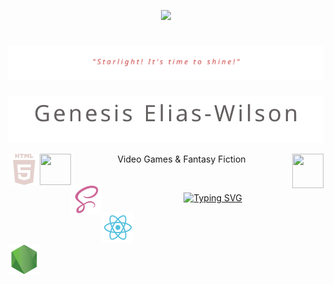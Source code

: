 <p align="center">
<img src="https://i.giphy.com/media/v1.Y2lkPTc5MGI3NjExOGN2emZnd3B1ZXA2YWFlamJrYzlvZmN3OGRxazV0N2ZwcXlvb2I3YyZlcD12MV9pbnRlcm5hbF9naWZfYnlfaWQmY3Q9Zw/xxYjT0kqECzGa9jTh5/giphy.gif" />
</p>
<h1 align="center">
  <picture>
    <source media="(prefers-color-scheme: dark)" srcset="ultra-header-dark.svg"/>
    <img src="ultra-header-light.svg" alt=Starlight Knights" />
  </picture>
  </h1>
  <p align="right" >
    <picture width="20px">
      <source media="(prefers-color-scheme: dark)" srcset="myname-dark.svg"/>
      <img src="myname-light.svg"/>
    </picture>
  </p>
    <source media="(prefers-color-scheme: dark)" srcset="html5-light.svg"/>
    <img align="left" width="50px" src="html5-dark.svg"/>
    <p align="center"><img align="left" height="50px" width="50px" src="https://i.giphy.com/media/v1.Y2lkPTc5MGI3NjExYWhqeGxkb2UyaXEzbzdqeHYyemVuODJtOGp3dTJlZXYxamswZnF4aiZlcD12MV9pbnRlcm5hbF9naWZfYnlfaWQmY3Q9cw/NFz5lq3GUKwdPX5Em7/giphy.gif" /> Video Games & Fantasy Fiction <img align="right" height="55px" width="50px" src="https://i.giphy.com/media/v1.Y2lkPTc5MGI3NjExZ2hiYzl5ZTF1a3NwN3MxZXFkNzJsOGZodDIyc25keHRxdWV4ZzZuOCZlcD12MV9pbnRlcm5hbF9naWZfYnlfaWQmY3Q9cw/WGcf5IICzDFtufDiD7/giphy.gif" /> </p>  <br>
    <img align="left" width="50px" src="sass-logo.svg"/> <p align="center"><a href="https://git.io/typing-svg"><img src="https://readme-typing-svg.demolab.com?font=DM+Serif+Text&pause=1000&color=E4D0CC&center=true&width=435&lines=Frontend+Development" alt="Typing SVG" /></a></p>
    <source media="(prefers-color-scheme: dark)" srcset="react-dark.svg"/>
    <img align="left" width="50px" src="react-light.svg"/><br>
    <br>
    <br>
    <img align="left" width="50px" src="node-dark.svg"/>
<!--
**Geliaswilson/Geliaswilson** is a ✨ _special_ ✨ repository because its `README.md` (this file) appears on your GitHub profile.

Here are some ideas to get you started:

- 🔭 I’m currently working on ...
- 🌱 I’m currently learning ...
- 👯 I’m looking to collaborate on ...
- 🤔 I’m looking for help with ...
- 💬 Ask me about ...
- 📫 How to reach me: ...
- 😄 Pronouns: ...
- ⚡ Fun fact: ...
-->
